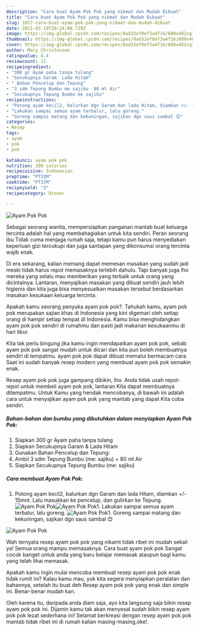 ```yaml
---
description: "Cara buat Ayam Pok Pok yang nikmat dan Mudah Dibuat"
title: "Cara buat Ayam Pok Pok yang nikmat dan Mudah Dibuat"
slug: 1072-cara-buat-ayam-pok-pok-yang-nikmat-dan-mudah-dibuat
date: 2021-03-19T20:24:00.739Z
image: https://img-global.cpcdn.com/recipes/8ad32ef0ef3a4f16/680x482cq70/ayam-pok-pok-foto-resep-utama.jpg
thumbnail: https://img-global.cpcdn.com/recipes/8ad32ef0ef3a4f16/680x482cq70/ayam-pok-pok-foto-resep-utama.jpg
cover: https://img-global.cpcdn.com/recipes/8ad32ef0ef3a4f16/680x482cq70/ayam-pok-pok-foto-resep-utama.jpg
author: Mary Christensen
ratingvalue: 4.4
reviewcount: 11
recipeingredient:
- "300 gr Ayam paha tanpa tulang"
- "Secukupnya Garam  Lada Hitam"
- " Bahan Pencelup dan Tepung"
- "3 sdm Tepung Bumbu me sajiku  80 ml Air"
- "Secukupnya Tepung Bumbu me sajiku"
recipeinstructions:
- "Potong ayam kecil2, balurkan dgn Garam dan lada Hitam, diamkan +/- 15mnt. Lalu masukkan ke pencelup, dan gulirkan ke Tepung."
- "Lakukan sampai semua ayam terbalur, lalu goreng."
- "Goreng sampai matang dan kekuningan, sajikan dgn saus sambal 😊"
categories:
- Resep
tags:
- ayam
- pok
- pok

katakunci: ayam pok pok 
nutrition: 209 calories
recipecuisine: Indonesian
preptime: "PT33M"
cooktime: "PT37M"
recipeyield: "3"
recipecategory: Dinner

---
```



![Ayam Pok Pok](https://img-global.cpcdn.com/recipes/8ad32ef0ef3a4f16/680x482cq70/ayam-pok-pok-foto-resep-utama.jpg)

Sebagai seorang wanita, mempersiapkan panganan mantab buat keluarga tercinta adalah hal yang membahagiakan untuk kita sendiri. Peran seorang ibu Tidak cuma menjaga rumah saja, tetapi kamu pun harus menyediakan keperluan gizi tercukupi dan juga santapan yang dikonsumsi orang tercinta wajib enak.

Di era  sekarang, kalian memang dapat memesan masakan yang sudah jadi meski tidak harus repot memasaknya terlebih dahulu. Tapi banyak juga lho mereka yang selalu mau memberikan yang terbaik untuk orang yang dicintainya. Lantaran, menyajikan masakan yang dibuat sendiri jauh lebih higienis dan kita juga bisa menyesuaikan masakan tersebut berdasarkan masakan kesukaan keluarga tercinta. 



Apakah kamu seorang penyuka ayam pok pok?. Tahukah kamu, ayam pok pok merupakan sajian khas di Indonesia yang kini digemari oleh setiap orang di hampir setiap tempat di Indonesia. Kamu bisa menghidangkan ayam pok pok sendiri di rumahmu dan pasti jadi makanan kesukaanmu di hari libur.

Kita tak perlu bingung jika kamu ingin mendapatkan ayam pok pok, sebab ayam pok pok sangat mudah untuk dicari dan kita pun boleh membuatnya sendiri di tempatmu. ayam pok pok dapat dibuat memalui bermacam cara. Saat ini sudah banyak resep modern yang membuat ayam pok pok semakin enak.

Resep ayam pok pok juga gampang dibikin, lho. Anda tidak usah repot-repot untuk membeli ayam pok pok, lantaran Kita dapat membuatnya ditempatmu. Untuk Kamu yang hendak mencobanya, di bawah ini adalah cara untuk menyajikan ayam pok pok yang mantab yang dapat Kita coba sendiri.

<!--inarticleads1-->

##### Bahan-bahan dan bumbu yang dibutuhkan dalam menyiapkan Ayam Pok Pok:

1. Siapkan 300 gr Ayam paha tanpa tulang
1. Siapkan Secukupnya Garam &amp; Lada Hitam
1. Gunakan  Bahan Pencelup dan Tepung:
1. Ambil 3 sdm Tepung Bumbu (me: sajiku) + 80 ml Air
1. Siapkan Secukupnya Tepung Bumbu (me: sajiku)




<!--inarticleads2-->

##### Cara membuat Ayam Pok Pok:

1. Potong ayam kecil2, balurkan dgn Garam dan lada Hitam, diamkan +/- 15mnt. Lalu masukkan ke pencelup, dan gulirkan ke Tepung.
<img src="https://img-global.cpcdn.com/steps/3f91bb493624363e/160x128cq70/ayam-pok-pok-langkah-memasak-1-foto.jpg" alt="Ayam Pok Pok"><img src="https://img-global.cpcdn.com/steps/626d86a28a03187d/160x128cq70/ayam-pok-pok-langkah-memasak-1-foto.jpg" alt="Ayam Pok Pok">1. Lakukan sampai semua ayam terbalur, lalu goreng.
<img src="https://img-global.cpcdn.com/steps/56c03349e900627e/160x128cq70/ayam-pok-pok-langkah-memasak-2-foto.jpg" alt="Ayam Pok Pok">1. Goreng sampai matang dan kekuningan, sajikan dgn saus sambal 😊
<img src="https://img-global.cpcdn.com/steps/3960513a3677c425/160x128cq70/ayam-pok-pok-langkah-memasak-3-foto.jpg" alt="Ayam Pok Pok">



Wah ternyata resep ayam pok pok yang nikamt tidak ribet ini mudah sekali ya! Semua orang mampu memasaknya. Cara buat ayam pok pok Sangat cocok banget untuk anda yang baru belajar memasak ataupun bagi kamu yang telah lihai memasak.

Apakah kamu ingin mulai mencoba membuat resep ayam pok pok enak tidak rumit ini? Kalau kamu mau, yuk kita segera menyiapkan peralatan dan bahannya, setelah itu buat deh Resep ayam pok pok yang enak dan simple ini. Benar-benar mudah kan. 

Oleh karena itu, daripada anda diam saja, ayo kita langsung saja bikin resep ayam pok pok ini. Dijamin kamu tak akan menyesal sudah bikin resep ayam pok pok lezat sederhana ini! Selamat berkreasi dengan resep ayam pok pok mantab tidak ribet ini di rumah kalian masing-masing,oke!.

